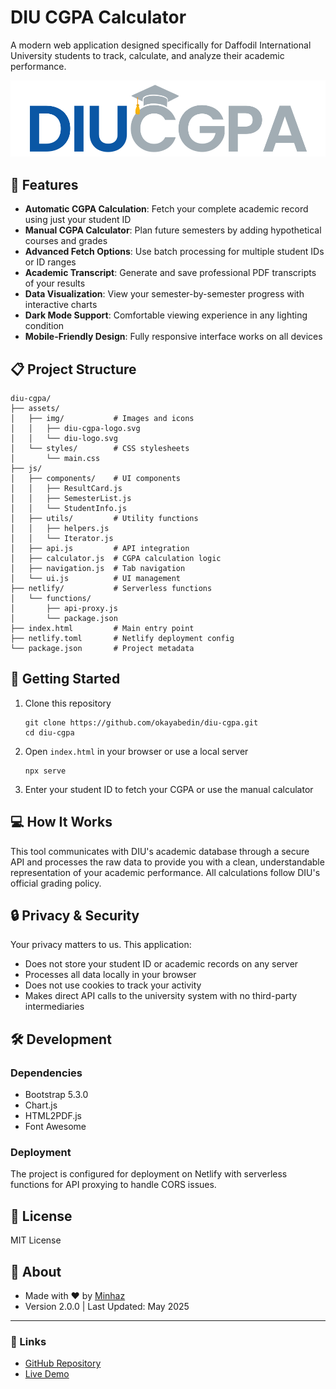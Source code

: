 # DIU CGPA Calculator

A modern web application designed specifically for Daffodil International University students to track, calculate, and analyze their academic performance.

![DIU CGPA Logo](assets/img/diu-cgpa-logo.svg)

## 🚀 Features

- **Automatic CGPA Calculation**: Fetch your complete academic record using just your student ID
- **Manual CGPA Calculator**: Plan future semesters by adding hypothetical courses and grades
- **Advanced Fetch Options**: Use batch processing for multiple student IDs or ID ranges
- **Academic Transcript**: Generate and save professional PDF transcripts of your results
- **Data Visualization**: View your semester-by-semester progress with interactive charts
- **Dark Mode Support**: Comfortable viewing experience in any lighting condition
- **Mobile-Friendly Design**: Fully responsive interface works on all devices

## 📋 Project Structure

```
diu-cgpa/
├── assets/
│   ├── img/           # Images and icons
│   │   ├── diu-cgpa-logo.svg
│   │   └── diu-logo.svg
│   └── styles/        # CSS stylesheets
│       └── main.css
├── js/
│   ├── components/    # UI components
│   │   ├── ResultCard.js
│   │   ├── SemesterList.js
│   │   └── StudentInfo.js
│   ├── utils/         # Utility functions
│   │   ├── helpers.js
│   │   └── Iterator.js
│   ├── api.js         # API integration
│   ├── calculator.js  # CGPA calculation logic
│   ├── navigation.js  # Tab navigation
│   └── ui.js          # UI management
├── netlify/           # Serverless functions
│   └── functions/
│       ├── api-proxy.js
│       └── package.json
├── index.html         # Main entry point
├── netlify.toml       # Netlify deployment config
└── package.json       # Project metadata
```

## 🔧 Getting Started

1. Clone this repository
   ```
   git clone https://github.com/okayabedin/diu-cgpa.git
   cd diu-cgpa
   ```

2. Open `index.html` in your browser or use a local server
   ```
   npx serve
   ```

3. Enter your student ID to fetch your CGPA or use the manual calculator

## 💻 How It Works

This tool communicates with DIU's academic database through a secure API and processes the raw data to provide you with a clean, understandable representation of your academic performance. All calculations follow DIU's official grading policy.

## 🔒 Privacy & Security

Your privacy matters to us. This application:
- Does not store your student ID or academic records on any server
- Processes all data locally in your browser
- Does not use cookies to track your activity
- Makes direct API calls to the university system with no third-party intermediaries

## 🛠 Development

### Dependencies

- Bootstrap 5.3.0
- Chart.js
- HTML2PDF.js
- Font Awesome

### Deployment

The project is configured for deployment on Netlify with serverless functions for API proxying to handle CORS issues.

## 📄 License

MIT License

## 🙏 About

- Made with ❤️ by [Minhaz](https://bio.link/minhazabedin)
- Version 2.0.0 | Last Updated: May 2025

---

### 🔗 Links
- [GitHub Repository](https://github.com/okayabedin/diu-cgpa)
- [Live Demo](https://diucgpa.netlify.app)
